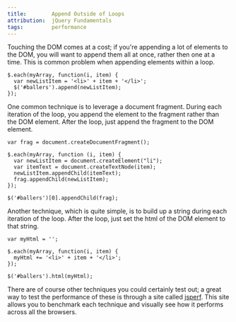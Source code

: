 ```yaml
---
title:        Append Outside of Loops
attribution:  jQuery Fundamentals
tags:         performance
---
```


Touching the DOM comes at a cost; if you're appending a lot of elements to the
DOM, you will want to append them all at once, rather then one at a time. This is common problem when appending elements within a loop.

```
$.each(myArray, function(i, item) {
  var newListItem = '<li>' + item + '</li>';
  $('#ballers').append(newListItem);
});
```

One common technique is to leverage a document fragment. During each iteration
of the loop, you append the element to the fragment rather than the DOM
element. After the loop, just append the fragment to the DOM element.

```
var frag = document.createDocumentFragment();

$.each(myArray, function (i, item) {
  var newListItem = document.createElement("li");
  var itemText = document.createTextNode(item);
  newListItem.appendChild(itemText);
  frag.appendChild(newListItem);
});

$('#ballers')[0].appendChild(frag);
```

Another technique, which is quite simple, is to build up a string during each iteration of the loop. After the loop, just set the html of the DOM element to that string.

```
var myHtml = '';

$.each(myArray, function(i, item) {
  myHtml += '<li>' + item + '</li>';
});

$('#ballers').html(myHtml);
```

There are of course other techniques you could certainly test out; a great way to test the performance of these is through a site called [jsperf](http://jsperf.com). This site allows you to benchmark each technique and visually see how it performs across all the browsers.
